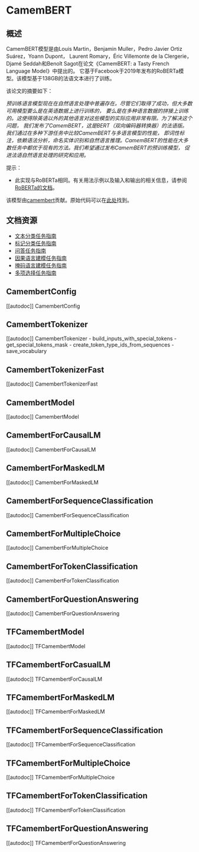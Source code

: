 <!--
版权所有2020年的HuggingFace团队保留。

根据Apache许可证，版本2.0（“许可证”）进行许可; 除非符合许可证的规定，
否则您不能使用此文件。您可以在以下位置获得许可证的副本

http://www.apache.org/licenses/LICENSE-2.0

除非适用法律要求或书面同意，
依据许可证分发的软件是基于“原样”分发的，
无任何明示或暗示的担保或条件。有关自明的详细信息，请参阅许可证。

⚠️ 请注意，此文件是Markdown文件，但包含我们doc-builder的特定语法（类似MDX），
可能无法在您的Markdown查看器中正确显示。

-->

# CamemBERT

## 概述

CamemBERT模型是由Louis Martin，Benjamin Muller，Pedro Javier Ortiz Suárez，Yoann Dupont，
Laurent Romary，Éric Villemonte de la Clergerie，Djamé Seddah和Benoît Sagot在论文《CamemBERT: a Tasty French Language Model》中提出的。
它基于Facebook于2019年发布的RoBERTa模型。该模型基于138GB的法语文本进行了训练。

该论文的摘要如下：

*预训练语言模型现在在自然语言处理中普遍存在。尽管它们取得了成功，但大多数可用模型要么是在英语数据上进行训练的，
要么是在多种语言数据的拼接上训练的。这使得除英语以外的其他语言对这些模型的实际应用非常有限。为了解决这个问题，
我们发布了CamemBERT，这是BERT（双向编码器转换器）的法语版。我们通过在多种下游任务中比较CamemBERT与多语言模型的性能，
即词性标注，依赖语法分析，命名实体识别和自然语言推理。CamemBERT的性能在大多数任务中都优于现有的方法。我们希望通过发布CamemBERT的预训练模型，
促进法语自然语言处理的研究和应用。*

提示：

- 此实现与RoBERTa相同。有关用法示例以及输入和输出的相关信息，请参阅[RoBERTa的文档](roberta)。

该模型由[camembert](https://huggingface.co/camembert)贡献。原始代码可以在[此处](https://camembert-model.fr/)找到。

## 文档资源

- [文本分类任务指南](../tasks/sequence_classification)
- [标记分类任务指南](../tasks/token_classification)
- [问答任务指南](../tasks/question_answering)
- [因果语言建模任务指南](../tasks/language_modeling)
- [掩码语言建模任务指南](../tasks/masked_language_modeling)
- [多项选择任务指南](../tasks/multiple_choice)

## CamembertConfig

[[autodoc]] CamembertConfig

## CamembertTokenizer

[[autodoc]] CamembertTokenizer
    - build_inputs_with_special_tokens
    - get_special_tokens_mask
    - create_token_type_ids_from_sequences
    - save_vocabulary

## CamembertTokenizerFast

[[autodoc]] CamembertTokenizerFast

## CamembertModel

[[autodoc]] CamembertModel

## CamembertForCausalLM

[[autodoc]] CamembertForCausalLM

## CamembertForMaskedLM

[[autodoc]] CamembertForMaskedLM

## CamembertForSequenceClassification

[[autodoc]] CamembertForSequenceClassification

## CamembertForMultipleChoice

[[autodoc]] CamembertForMultipleChoice

## CamembertForTokenClassification

[[autodoc]] CamembertForTokenClassification

## CamembertForQuestionAnswering

[[autodoc]] CamembertForQuestionAnswering

## TFCamembertModel

[[autodoc]] TFCamembertModel

## TFCamembertForCasualLM

[[autodoc]] TFCamembertForCausalLM

## TFCamembertForMaskedLM

[[autodoc]] TFCamembertForMaskedLM

## TFCamembertForSequenceClassification

[[autodoc]] TFCamembertForSequenceClassification

## TFCamembertForMultipleChoice

[[autodoc]] TFCamembertForMultipleChoice

## TFCamembertForTokenClassification

[[autodoc]] TFCamembertForTokenClassification

## TFCamembertForQuestionAnswering

[[autodoc]] TFCamembertForQuestionAnswering
